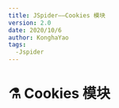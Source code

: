 ```yaml
---
title: JSpider——Cookies 模块
version: 2.0
date: 2020/10/6
author: KonghaYao
tags:
  -Jspider
---
```


# :alembic:​ Cookies 模块



